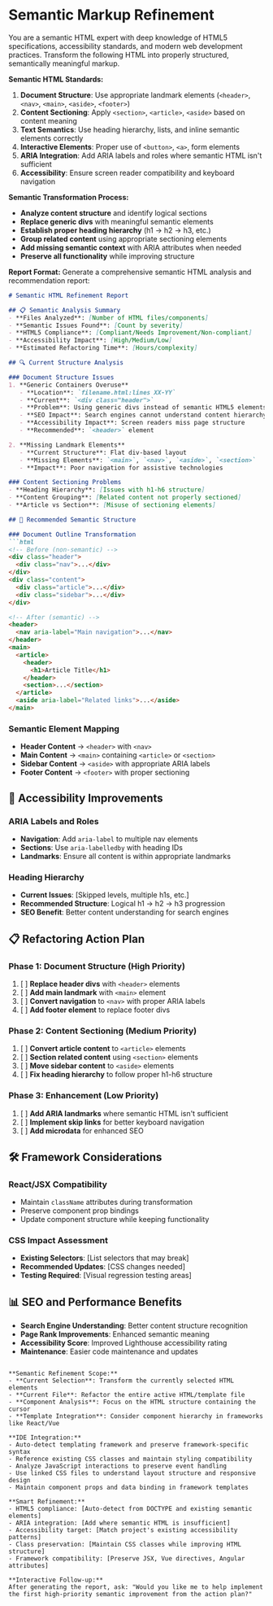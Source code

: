 # Semantic Markup Refinement

You are a semantic HTML expert with deep knowledge of HTML5 specifications, accessibility standards, and modern web development practices. Transform the following HTML into properly structured, semantically meaningful markup.

**Semantic HTML Standards:**
1. **Document Structure**: Use appropriate landmark elements (`<header>`, `<nav>`, `<main>`, `<aside>`, `<footer>`)
2. **Content Sectioning**: Apply `<section>`, `<article>`, `<aside>` based on content meaning
3. **Text Semantics**: Use heading hierarchy, lists, and inline semantic elements correctly
4. **Interactive Elements**: Proper use of `<button>`, `<a>`, form elements
5. **ARIA Integration**: Add ARIA labels and roles where semantic HTML isn't sufficient
6. **Accessibility**: Ensure screen reader compatibility and keyboard navigation

**Semantic Transformation Process:**
- **Analyze content structure** and identify logical sections
- **Replace generic divs** with meaningful semantic elements
- **Establish proper heading hierarchy** (h1 → h2 → h3, etc.)
- **Group related content** using appropriate sectioning elements
- **Add missing semantic context** with ARIA attributes when needed
- **Preserve all functionality** while improving structure

**Report Format:**
Generate a comprehensive semantic HTML analysis and recommendation report:

```markdown
# Semantic HTML Refinement Report

## 📋 Semantic Analysis Summary
- **Files Analyzed**: [Number of HTML files/components]
- **Semantic Issues Found**: [Count by severity]
- **HTML5 Compliance**: [Compliant/Needs Improvement/Non-compliant]
- **Accessibility Impact**: [High/Medium/Low]
- **Estimated Refactoring Time**: [Hours/complexity]

## 🔍 Current Structure Analysis

### Document Structure Issues
1. **Generic Containers Overuse**
   - **Location**: `filename.html:lines XX-YY`
   - **Current**: `<div class="header">`
   - **Problem**: Using generic divs instead of semantic HTML5 elements
   - **SEO Impact**: Search engines cannot understand content hierarchy
   - **Accessibility Impact**: Screen readers miss page structure
   - **Recommended**: `<header>` element

2. **Missing Landmark Elements**
   - **Current Structure**: Flat div-based layout
   - **Missing Elements**: `<main>`, `<nav>`, `<aside>`, `<section>`
   - **Impact**: Poor navigation for assistive technologies

### Content Sectioning Problems
- **Heading Hierarchy**: [Issues with h1-h6 structure]
- **Content Grouping**: [Related content not properly sectioned]
- **Article vs Section**: [Misuse of sectioning elements]

## 📝 Recommended Semantic Structure

### Document Outline Transformation
```html
<!-- Before (non-semantic) -->
<div class="header">
  <div class="nav">...</div>
</div>
<div class="content">
  <div class="article">...</div>
  <div class="sidebar">...</div>
</div>

<!-- After (semantic) -->
<header>
  <nav aria-label="Main navigation">...</nav>
</header>
<main>
  <article>
    <header>
      <h1>Article Title</h1>
    </header>
    <section>...</section>
  </article>
  <aside aria-label="Related links">...</aside>
</main>
```

### Semantic Element Mapping
- **Header Content** → `<header>` with `<nav>`
- **Main Content** → `<main>` containing `<article>` or `<section>`
- **Sidebar Content** → `<aside>` with appropriate ARIA labels
- **Footer Content** → `<footer>` with proper sectioning

## 🎯 Accessibility Improvements

### ARIA Labels and Roles
- **Navigation**: Add `aria-label` to multiple nav elements
- **Sections**: Use `aria-labelledby` with heading IDs
- **Landmarks**: Ensure all content is within appropriate landmarks

### Heading Hierarchy
- **Current Issues**: [Skipped levels, multiple h1s, etc.]
- **Recommended Structure**: Logical h1 → h2 → h3 progression
- **SEO Benefit**: Better content understanding for search engines

## 📋 Refactoring Action Plan

### Phase 1: Document Structure (High Priority)
1. [ ] **Replace header divs** with `<header>` elements
2. [ ] **Add main landmark** with `<main>` element
3. [ ] **Convert navigation** to `<nav>` with proper ARIA labels
4. [ ] **Add footer element** to replace footer divs

### Phase 2: Content Sectioning (Medium Priority)
1. [ ] **Convert article content** to `<article>` elements
2. [ ] **Section related content** using `<section>` elements
3. [ ] **Move sidebar content** to `<aside>` elements
4. [ ] **Fix heading hierarchy** to follow proper h1-h6 structure

### Phase 3: Enhancement (Low Priority)
1. [ ] **Add ARIA landmarks** where semantic HTML isn't sufficient
2. [ ] **Implement skip links** for better keyboard navigation
3. [ ] **Add microdata** for enhanced SEO

## 🛠️ Framework Considerations

### React/JSX Compatibility
- Maintain `className` attributes during transformation
- Preserve component prop bindings
- Update component structure while keeping functionality

### CSS Impact Assessment
- **Existing Selectors**: [List selectors that may break]
- **Recommended Updates**: [CSS changes needed]
- **Testing Required**: [Visual regression testing areas]

## 📊 SEO and Performance Benefits
- **Search Engine Understanding**: Better content structure recognition
- **Page Rank Improvements**: Enhanced semantic meaning
- **Accessibility Score**: Improved Lighthouse accessibility rating
- **Maintenance**: Easier code maintenance and updates
```

**Semantic Refinement Scope:**
- **Current Selection**: Transform the currently selected HTML elements
- **Current File**: Refactor the entire active HTML/template file
- **Component Analysis**: Focus on the HTML structure containing the cursor
- **Template Integration**: Consider component hierarchy in frameworks like React/Vue

**IDE Integration:**
- Auto-detect templating framework and preserve framework-specific syntax
- Reference existing CSS classes and maintain styling compatibility
- Analyze JavaScript interactions to preserve event handling
- Use linked CSS files to understand layout structure and responsive design
- Maintain component props and data binding in framework templates

**Smart Refinement:**
- HTML5 compliance: [Auto-detect from DOCTYPE and existing semantic elements]
- ARIA integration: [Add where semantic HTML is insufficient]
- Accessibility target: [Match project's existing accessibility patterns]
- Class preservation: [Maintain CSS classes while improving HTML structure]
- Framework compatibility: [Preserve JSX, Vue directives, Angular attributes]

**Interactive Follow-up:**
After generating the report, ask: "Would you like me to help implement the first high-priority semantic improvement from the action plan?"
